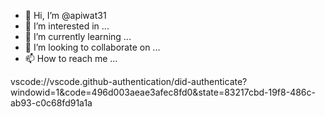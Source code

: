 - 👋 Hi, I’m @apiwat31
- 👀 I’m interested in ...
- 🌱 I’m currently learning ...
- 💞️ I’m looking to collaborate on ...
- 📫 How to reach me ...

<!---
apiwat31/apiwat31 is a ✨ special ✨ repository because its `README.md` (this file) appears on your GitHub profile.
You can click the Preview link to take a look at your changes.
--->vscode://vscode.github-authentication/did-authenticate?windowid=1&code=496d003aeae3afec8fd0&state=83217cbd-19f8-486c-ab93-c0c68fd91a1a
